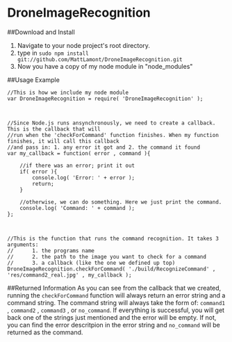 # DroneImageRecognition

##Download and Install
1. Navigate to your node project's root directory.
2. type in `sudo npm install git://github.com/MattLamont/DroneImageRecognition.git`
3. Now you have a copy of my node module in "node_modules"

##Usage Example
```
//This is how we include my node module
var DroneImageRecognition = require( 'DroneImageRecognition' );



//Since Node.js runs ansynchronously, we need to create a callback. This is the callback that will
//run when the 'checkForCommand' function finishes. When my function finishes, it will call this callback
//and pass in: 1. any error it got and 2. the command it found
var my_callback = function( error , command ){

    //if there was an error; print it out
    if( error ){
        console.log( 'Error: ' + error );
        return;
    }

    //otherwise, we can do something. Here we just print the command.
    console.log( 'Command: ' + command );
};



//This is the function that runs the command recognition. It takes 3 arguments:
//      1. the programs name
//      2. the path to the image you want to check for a command
//      3. a callback (like the one we defined up top)
DroneImageRecognition.checkForCommand( './build/RecognizeCommand' , 'res/command2_real.jpg' , my_callback );
```

##Returned Information
As you can see from the callback that we created, running the `checkForCommand` function will always return an error string and a command string. The command string will always take the form of: `command1` , `command2` , `command3` , or `no_command`. If everything is successful, you will get back one of the strings just mentioned and the error will be empty. If not, you can find the error descritpion in the error string and `no_command` will be returned as the command.
